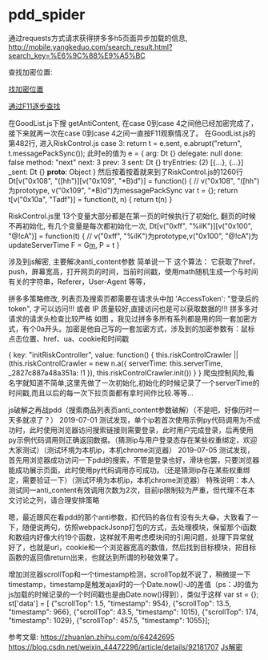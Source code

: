 # pdd_spider
通过requests方式请求获得拼多多h5页面异步加载的信息, 
http://mobile.yangkeduo.com/search_result.html?search_key=%E6%9C%88%E9%A5%BC

查找加密位置:

[找加密位置](https://sergiojune.com/2019/03/26/pinduoduo_anti_content/)

[通过F11逐步查找](https://www.cnblogs.com/pupilheart/p/11065797.html)

在GoodList.js下搜 getAntiContent, 
在case 0到case 4之间他已经加密完成了，
接下来就再一次在case 0到case 4之间一直按F11观察情况了。
在GoodList.js的第482行, 进入RiskControl.js
case 3:
    return t = e.sent,
    e.abrupt("return", t.messagePackSync());
此时e的值为
e = {
    arg: Dt {}
    delegate: null
    done: false
    method: "next"
    next: 3
    prev: 3
    sent: Dt {}
    tryEntries: (2) [{…}, {…}]
    _sent: Dt {}
    __proto__: Object
}
然后按着按着就来到了RiskControl.js的1260行
Dt[v("0x108", "([hh")][v("0x109", "*B)d")] = function() {   // v("0x108", "([hh")为prototype, v("0x109", "*B)d")为messagePackSync
    var t = {};
    return t[v("0x10a", "Tadf")] = function(t, n) {
        return t(n)
    }

RiskControl.js里
13个变量大部分都是在第一页的时候执行了初始化, 翻页的时候不再初始化, 
有几个变量是每次都初始化一次, 
Dt[v("0xff", "%ilK")][v("0x100", "@!cA")] = function(t) { // v("0xff", "%ilK")为prototype,v("0x100", "@!cA")为updateServerTime 
    F = G[m](),
    P = t
}

涉及到js解密, 主要解决anti_content参数
简单说一下 这个算法： 它获取了href，push，屏幕宽高，打开网页的时间，当前时间戳，使用math随机生成一个与时间有关的字符串，Referer，User-Agent 等等，

拼多多策略修改, 列表页及搜索页都需要在请求头中加 'AccessToken': "登录后的 token", 才可以访问!!!
或者 IP 质量较好,直接访问也是可以获取数据的!!!
拼多多对请求的请求头检查比较严格
如图 ，我见过拼多多所有系列都是用的同一套加密方式，有个0a开头。加密是他自己写的一套加密方式，涉及到的加密参数有：鼠标点击位置、href、ua、cookie和时间戳

{
    key: "initRiskController",
        value: function() {
            this.riskControlCrawler || (this.riskControlCrawler = new n.a({
                serverTime: this.serverTime,
                _2827c887a48a351a: !1
            }),
            this.riskControlCrawler.init())
        }
    }
爬虫控制风险,看名字就知道不简单,这里先做了一次初始化,初始化的时候记录了一个serverTime的时间戳,而且以后的每一次下拉页面都有拿时间作比较.等等…

js破解之再战pdd（搜索商品列表页anti_content参数破解）（不是吧，好像历时一天多就凉了？）
2019-07-01 测试发现，单个ip若首次使用示例py代码调用为不成功时，此时使用浏览器访问搜索链接则需要登录，此时用户完成登录，后再使用py示例代码调用则正确返回数据。（猜测ip与用户登录态存在某些权重绑定，欢迎大家测试）（测试环境为本机ip，本机chrome浏览器）
2019-07-05 测试发现，首先用浏览器成功访问一下pdd的搜索，不管是登录也好，滑块也罢，只要浏览器能成功展示页面，此时使用py代码调用亦可成功。（还是猜测ip存在某些权重绑定，需要验证一下）（测试环境为本机ip，本机chrome浏览器）
特殊说明：本人测试同一anti_content有效调用次数为2次，目前ip限制较为严重，但代理不在本文讨论之列，请合理安排策略

嗯，最近跟风在看pdd的那个anti参数，扣代码的各位有没有头大😂。大致看了一下，随便说两句，仿照webpackJsonp打包的方式，去处理模块，保留那个i函数和数组内好像大约19个函数，这样就不用考虑模块间的引用问题，处理下异常就好了，也就是url，cookie和一个浏览器宽高的数值，然后找到目标模块，把目标函数的返回值return出来，也就达到所谓的秒破效果了。

增加浏览器scrollTop和一个timestamp检测，scrollTop就不说了，稍微提一下timestamp，timestamp是触发ajax时的一个Date.now()-J的差值（ps：J的值为js加载的时候记录的一个时间戳也是由Date.now()得到），类似于这样
var st = {};
st['data'] = [
    {"scrollTop": 1.5, "timestamp": 954},
    {"scrollTop": 13.5, "timestamp": 966},
    {"scrollTop": 43.5, "timestamp": 1015},
    {"scrollTop": 174, "timestamp": 1029},
    {"scrollTop": 457.5, "timestamp": 1055}];


参考文章: 
https://zhuanlan.zhihu.com/p/64242695
https://blog.csdn.net/weixin_44472296/article/details/92181707
[Js解密](https://sergiojune.com/2019/04/10/how_to_code/)


